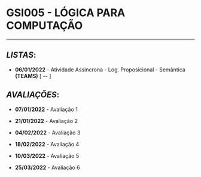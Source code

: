 # GSI005 - LÓGICA PARA COMPUTAÇÃO
---
## ***LISTAS***:

  - **06/01/2022** - Atividade Assincrona - Log. Proposicional - Semântica **(TEAMS)** [ -- ]


## ***AVALIAÇÕES***:

- **07/01/2022** - Avaliação 1

- **21/01/2022** - Avaliação 2

- **04/02/2022** - Avaliação 3

- **18/02/2022** - Avaliação 4

- **10/03/2022** - Avaliação 5

- **25/03/2022** - Avaliação 6
